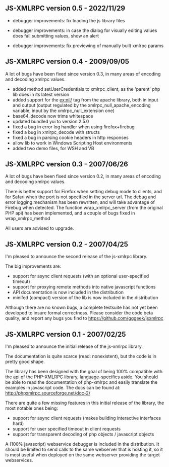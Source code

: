 ## JS-XMLRPC version 0.5 - 2022/11/29

* debugger improvements: fix loading the js library files

* debugger improvements: in case the dialog for visually editing values does fail submitting values, show an alert

* debugger improvements: fix previewing of manually built xmlrpc params


## JS-XMLRPC version 0.4 - 2009/09/05

A lot of bugs have been fixed since version 0.3, in many areas of encoding and decoding xmlrpc values.

* added method setUserCredentials to xmlrpc_client, as the 'parent' php lib does in its latest version
* added support for the <ex:nil/> tag from the apache library, both in input and output (output regulated by the
  xmlrpc_null_apache_encoding variable, input by the xmlrpc_null_extension one)
* base64_decode now trims whitespace
* updated bundled yui to version 2.5.0
* fixed a bug in error log handler when using firefox+firebug
* fixed a bug in xmlrpc_decode with structs
* fixed a bug in parsing cookie headers in http responses
* allow lib to work in Windows Scripting Host environments
* added two demo files, for WSH and VB


## JS-XMLRPC version 0.3 - 2007/06/26

A lot of bugs have been fixed since version 0.2, in many areas of encoding and decoding xmlrpc values.

There is better support for Firefox when setting debug mode to clients, and for Safari when the port is not specified in
the server url.
The debug and error logging mechanism has been rewritten, and will take advantage of Firebug when detected.
The function wrap_xmlrpc_server (from the original PHP api) has been implemented, and a couple of bugs fixed in
wrap_xmlrpc_method

All users are advised to upgrade.


## JS-XMLRPC version 0.2 - 2007/04/25

I'm pleased to announce the second release of the js-xmlrpc library.

The big improvements are:
- support for async client requests (with an optional user-specified timeout)
- support for proxying remote methods into native javascript functions
- API documentation is now included in the distribution
- minifed (compact) version of the lib is now included in the distribution

Although there are no known bugs, a complete testsuite has not yet been developed to insure formal correctness. Please
consider the code beta quality, and report any bugs you find to https://github.com/gggeek/jsxmlrpc


## JS-XMLRPC version 0.1 - 2007/02/25

I'm pleased to announce the initial release of the js-xmlrpc library.

The documentation is quite scarce (read: nonexistent), but the code is in pretty good shape.

The library has been designed with the goal of being 100% compatible with the api of the PHP-XMLRPC library,
language-specifics aside. You should be able to read the documentation of php-xmlrpc and easily translate the examples in
javascript code. The docs can be found at: http://phpxmlrpc.sourceforge.net/doc-2/

There are quite a few missing features in this initial release of the library,
the most notable ones being:
- support for async client requests (makes building interactive interfaces hard)
- support for user specified timeout in client requests
- support for transparent decoding of php objects / javascript objects

A (100% javascript) webservice debugger is included in the distribution. It should
be limited to send calls to the same webserver that is hosting it, so it is most
useful when deployed on the same webserver providing the target webservices.
